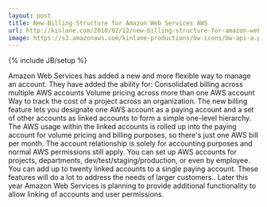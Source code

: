 ```yaml
---
layout: post
title: New Billing Structure for Amazon Web Services AWS
url: http://kinlane.com/2010/02/12/new-billing-structure-for-amazon-web-services-aws/
image: https://s3.amazonaws.com/kinlane-productions/bw-icons/bw-api-a.png
---
```

{% include JB/setup %}
<p>
     Amazon Web Services has added a new and more flexible way to manage an account. They have added the ability for: Consolidated billing across multiple AWS accounts Volume pricing across more than one AWS account Way to track the cost of a project across an organization. The new billing feature lets you designate one AWS account as a paying account and a set of other accounts as linked accounts to form a simple one-level hierarchy. The AWS usage within the linked accounts is rolled up into the paying account for volume pricing and billing purposes, so there's just one AWS bill per month. The account relationship is solely for accounting purposes and normal AWS permissions still apply. You can set up AWS accounts for projects, departments, dev/test/staging/production, or even by employee. You can add up to twenty linked accounts to a single paying account. These features will do a lot to address the needs of larger customers.. Later this year Amazon Web Services is planning to provide additional functionality to allow linking of accounts and user permissions.
</p>